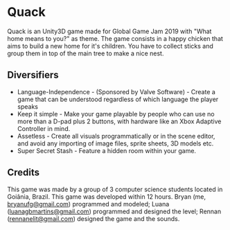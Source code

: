 # Quack
Quack is an Unity3D game made for Global Game Jam 2019 with "What home means to you?" as theme.
The game consists in a happy chicken that aims to build a new home for it's children. You have to collect sticks and group them in top of the main tree to make a nice nest.

## Diversifiers
 - Language-Independence - (Sponsored by Valve Software) - Create a game that can be understood regardless of which language the player speaks
 - Keep it simple - Make your game playable by people who can use no more than a D-pad plus 2 buttons, with hardware like an Xbox Adaptive Controller in mind.
 - Assetless - Create all visuals programmatically or in the scene editor, and avoid any importing of image files, sprite sheets, 3D models etc.
 - Super Secret Stash - Feature a hidden room within your game.
 
## Credits
This game was made by a group of 3 computer science students located in Goiânia, Brazil. This game was developed within 12 hours.
Bryan (me, bryanufg@gmail.com) programmed and modeled;
Luana (luanagbmartins@gmail.com) programmed and designed the level;
Rennan (rennanelit@gmail.com) designed the game and the sounds.
